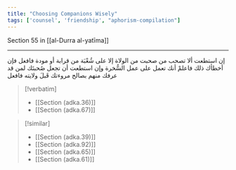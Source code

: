 ```yaml
---
title: "Choosing Companions Wisely"
tags: ['counsel', 'friendship', "aphorism-compilation"]
---
```


 Section 55 in [[al-Durra al-yatīma]]

---
إن استطعت ألا تصحب من صحبت من الولاة إلا على شُعْبَة من قرابة أو مودة فافعل فإن أخطأك ذلك فاعلمْ أنك تعمل على عمل السُّخرة وإن استطعت أن تجعل صُحبتَك لمن قد عرفك منهم بصالح مروءتك قَبلَ ولايته فافعل

> [!verbatim]
> - [[Section (adka.36)]]
> - [[Section (adka.67)]]

> [!similar]
> - [[Section (adka.39)]]
> - [[Section (adka.92)]]
> - [[Section (adka.65)]]
> - [[Section (adka.61)]]

